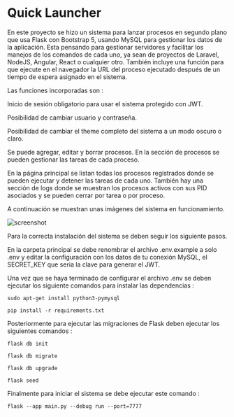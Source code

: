 # Quick Launcher

En este proyecto se hizo un sistema para lanzar procesos en segundo plano que usa Flask con Bootstrap 5, usando MySQL para gestionar los datos de la aplicación. Esta pensando para gestionar servidores y facilitar los manejos de los comandos de cada uno, ya sean de proyectos de Laravel, NodeJS, Angular, React o cualquier otro. También incluye una función para que ejecute en el navegador la URL del proceso ejecutado después de un tiempo de espera asignado en el sistema.

Las funciones incorporadas son : 

Inicio de sesión obligatorio para usar el sistema protegido con JWT.

Posibilidad de cambiar usuario y contraseña.

Posibilidad de cambiar el theme completo del sistema a un modo oscuro o claro.

Se puede agregar, editar y borrar procesos. En la sección de procesos se pueden gestionar las tareas de cada proceso.

En la página principal se listan todas los procesos registrados donde se pueden ejecutar y detener las tareas de cada uno. También hay una sección de logs donde se muestran los procesos activos con sus PID asociados y se pueden cerrar por tarea o por proceso.

A continuación se muestran unas imágenes del sistema en funcionamiento.

![screenshot]()

Para la correcta instalación del sistema se deben seguir los siguiente pasos. 

En la carpeta principal se debe renombrar el archivo .env.example a solo .env y editar la configuración con los datos de tu conexión MySQL, el SECRET_KEY que seria la clave para generar el JWT.

Una vez que se haya terminado de configurar el archivo .env se deben ejecutar los siguiente comandos para instalar las dependencias : 

```
sudo apt-get install python3-pymysql
```

```
pip install -r requirements.txt
```

Posteriormente para ejecutar las migraciones de Flask deben ejecutar los siguientes comandos :

```
flask db init
```
```
flask db migrate
```
```
flask db upgrade
```
```
flask seed
```

Finalmente para iniciar el sistema se debe ejecutar este comando : 

```
flask --app main.py --debug run --port=7777
```